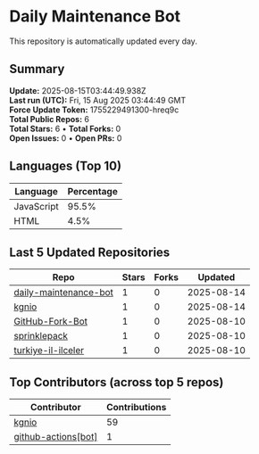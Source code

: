 # Daily Maintenance Bot

This repository is automatically updated every day.

## Summary
<!-- STATS:START -->
**Update:** 2025-08-15T03:44:49.938Z  
**Last run (UTC):** Fri, 15 Aug 2025 03:44:49 GMT  
**Force Update Token:** 1755229491300-hreq9c  
**Total Public Repos:** 6  
**Total Stars:** 6 • **Total Forks:** 0  
**Open Issues:** 0 • **Open PRs:** 0
<!-- STATS:END -->

## Languages (Top 10)
<!-- LANGS:START -->
Language | Percentage
--- | ---
JavaScript | 95.5%
HTML | 4.5%
<!-- LANGS:END -->

## Last 5 Updated Repositories
<!-- RECENT:START -->
Repo | Stars | Forks | Updated
--- | --- | --- | ---
[daily-maintenance-bot](https://github.com/kgnio/daily-maintenance-bot) | 1 | 0 | 2025-08-14
[kgnio](https://github.com/kgnio/kgnio) | 1 | 0 | 2025-08-14
[GitHub-Fork-Bot](https://github.com/kgnio/GitHub-Fork-Bot) | 1 | 0 | 2025-08-10
[sprinklepack](https://github.com/kgnio/sprinklepack) | 1 | 0 | 2025-08-10
[turkiye-il-ilceler](https://github.com/kgnio/turkiye-il-ilceler) | 1 | 0 | 2025-08-10
<!-- RECENT:END -->

## Top Contributors (across top 5 repos)
<!-- CONTRIB:START -->
Contributor | Contributions
--- | ---
[kgnio](https://github.com/kgnio) | 59
[github-actions[bot]](https://github.com/apps/github-actions) | 1
<!-- CONTRIB:END -->

